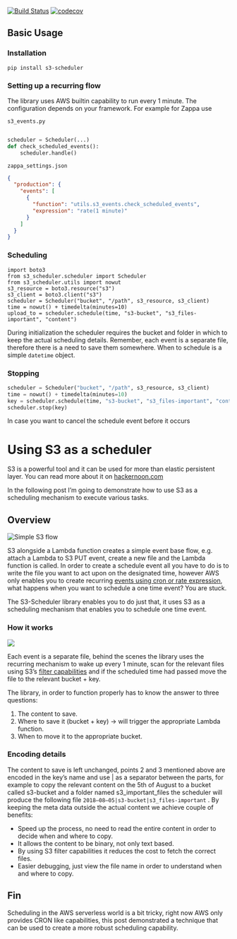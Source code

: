 [![Build Status](https://travis-ci.org/efi-mk/s3-scheduler.svg?branch=master)](https://travis-ci.org/efi-mk/s3-scheduler)
[![codecov](https://codecov.io/gh/efi-mk/s3-scheduler/branch/master/graph/badge.svg)](https://codecov.io/gh/efi-mk/s3-scheduler)
## Basic Usage

### Installation

`pip install s3-scheduler`

### Setting up a recurring flow

The library uses AWS builtin capability to run every 1 minute. The configuration depends on your framework. For example for Zappa use

`s3_events.py`
```python

scheduler = Scheduler(...)
def check_scheduled_events():
    scheduler.handle()
```

`zappa_settings.json`
```json
{
  "production": {
    "events": [
      {
        "function": "utils.s3_events.check_scheduled_events",
        "expression": "rate(1 minute)"
      }
    ]
  }
}
```

### Scheduling

```
import boto3
from s3_scheduler.scheduler import Scheduler
from s3_scheduler.utils import nowut
s3_resource = boto3.resource("s3")
s3_client = boto3.client("s3")
scheduler = Scheduler("bucket", "/path", s3_resource, s3_client)
time = nowut() + timedelta(minutes=10)
upload_to = scheduler.schedule(time, "s3-bucket", "s3_files-important", "content")
```
During initialization the scheduler requires the bucket and folder in which to keep the actual scheduling details. Remember, each event is a separate file, therefore there is a need to save them somewhere. When to schedule is a simple `datetime` object.

### Stopping

```python
scheduler = Scheduler("bucket", "/path", s3_resource, s3_client)
time = nowut() + timedelta(minutes=10)
key = scheduler.schedule(time, "s3-bucket", "s3_files-important", "content")
scheduler.stop(key)
```

In case you want to cancel the schedule event before it occurs

# Using S3 as a scheduler

S3 is a powerful tool and it can be used for more than elastic persistent layer. You can read more about it on [hackernoon.com](https://hackernoon.com/s3-the-best-of-2-worlds-92576f23c000)

In the following post I’m going to demonstrate how to use S3 as a scheduling mechanism to execute various tasks.

## Overview

![Simple S3 flow](https://cdn-images-1.medium.com/max/2000/1*8_iclxSZ_B6M--uGXkNp0Q.png)

S3 alongside a Lambda function creates a simple event base flow, e.g. attach a Lambda to S3 PUT event, create a new file and the Lambda function is called. In order to create a schedule event all you have to do is to write the file you want to act upon on the designated time, however AWS only enables you to create recurring [events using cron or rate expression](https://docs.aws.amazon.com/lambda/latest/dg/tutorial-scheduled-events-schedule-expressions.html), what happens when you want to schedule a one time event? You are stuck.

The S3-Scheduler library enables you to do just that, it uses S3 as a scheduling mechanism that enables you to schedule one time event. 

### How it works

![](https://cdn-images-1.medium.com/max/2000/1*9ZApM13Gq9OyobtKmdlZkg.png)

Each event is a separate file, behind the scenes the library uses the recurring mechanism to wake up every 1 minute, scan for the relevant files using S3’s [filter capabilities](https://boto3.readthedocs.io/en/latest/guide/collections.html) and if the scheduled time had passed move the file to the relevant bucket + key.

The library, in order to function properly has to know the answer to three questions:

1. The content to save.
2. Where to save it (bucket + key) → will trigger the appropriate Lambda function.
3. When to move it to the appropriate bucket.

### Encoding details

The content to save is left unchanged, points 2 and 3 mentioned above are encoded in the key’s name and use | as a separator between the parts, for example to copy the relevant content on the 5th of August to a bucket called s3-bucket and a folder named s3_important_files the scheduler will produce the following file `2018–08–05|s3-bucket|s3_files-important` . By keeping the meta data outside the actual content we achieve couple of benefits:

* Speed up the process, no need to read the entire content in order to decide when and where to copy. 
* It allows the content to be binary, not only text based.
* By using S3 filter capabilities it reduces the cost to fetch the correct files.
* Easier debugging, just view the file name in order to understand when and where to copy.

## Fin

Scheduling in the AWS serverless world is a bit tricky, right now AWS only provides CRON like capabilities, this post demonstrated a technique that can be used to create a more robust scheduling capability. 



